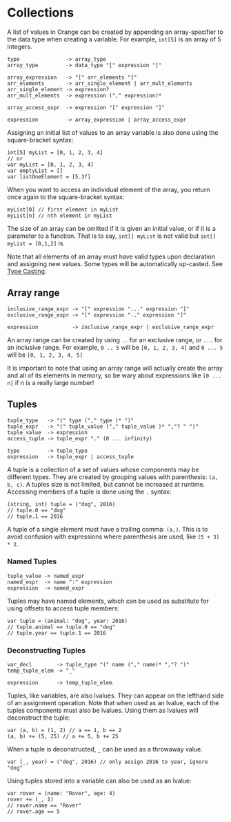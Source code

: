 # Collections

A list of values in Orange can be created by appending an array-specifier to the data type when creating a variable. For example, `int[5]` is an array of 5 integers.

    type               -> array_type
	array_type         -> data_type "[" expression "]"

	array_expression   -> "[" arr_elements "]"
	arr_elements       -> arr_single_element | arr_mult_elements
	arr_single_element -> expression?
	arr_mult_elements  -> expression ("," expression)*

	array_access_expr  -> expression "[" expression "]"

	expression         -> array_expression | array_access_expr

Assigning an initial list of values to an array variable is also done using the square-bracket syntax:

    int[5] myList = [0, 1, 2, 3, 4]
    // or
    var myList = [0, 1, 2, 3, 4]
	var emptyList = []
	var listOneElement = [5.3f]

When you want to access an individual element of the array, you return once again to the square-bracket syntax:

    myList[0] // first element in myList
    myList[n] // nth element in myList

The size of an array can be omitted if it is given an initial value, or if it is a parameter to a function. That is to say, `int[] myList` is not valid but `int[] myList = [0,1,2]` is.

Note that all elements of an array must have valid types upon declaration and assigning new values. Some types will be automatically up-casted. See [Type Casting](casting.md).


## Array range

	inclusive_range_expr -> "[" expression "..." expression "]"
	exclusive_range_expr -> "[" expression ".." expression "]"

	expression           -> inclusive_range_expr | exclusive_range_expr

An array range can be created by using `..` for an exclusive range, or `...` for an inclusive range. For example, `0 .. 5` will be `[0, 1, 2, 3, 4]` and `0 ... 5` will be `[0, 1, 2, 3, 4, 5]`

It is important to note that using an array range will actually create the array and all of its elements in memory, so be wary about expressions like `[0 ... n]` if n is a really large number!

## Tuples


	tuple_type   -> "(" type ("," type )* ")"
	tuple_expr   -> "(" tuple_value ("," tuple_value )* ","? " ")"
	tuple_value  -> expression
	access_tuple -> tuple_expr "." (0 ... infinity)

	type         -> tuple_type
	expression   -> tuple_expr | access_tuple

A tuple is a collection of a set of values whose components may be different types. They are created by grouping values with parenthesis: `(a, b, c)`. A tuples size is not limited, but cannot be increased at runtime. Accessing members of a tuple is done using the `.` syntax:

    (string, int) tuple = ("dog", 2016)
    // tuple.0 == "dog"
    // tuple.1 == 2016

A tuple of a single element must have a trailing comma: `(a,)`. This is to avoid confusion with expressions where parenthesis are used, like `(5 + 3) * 2`.

### Named Tuples

	tuple_value -> named_expr
	named_expr  -> name ":" expression
	expression  -> named_expr

Tuples may have named elements, which can be used as substitute for using offsets to access tuple members:

    var tuple = (animal: "dog", year: 2016)
    // tuple.animal == tuple.0 == "dog"
    // tuple.year == tuple.1 == 2016

### Deconstructing Tuples

	var_decl        -> tuple_type "(" name ("," name)* ","? ")"
	temp_tuple_elem -> "_"

	expression      -> temp_tuple_elem

Tuples, like variables, are also lvalues. They can appear on the lefthand side of an assignment operation. Note that when used as an lvalue, each of the tuples components must also be lvalues. Using them as lvalues will deconstruct the tuple:

    var (a, b) = (1, 2) // a == 1, b == 2
    (a, b) += (5, 25) // a += 5, b += 25

When a tuple is deconstructed, `_` can be used as a throwaway value.

    var (_, year) = ("dog", 2016) // only assign 2016 to year, ignore "dog"

Using tuples stored into a variable can also be used as an lvalue:

 	var rover = (name: "Rover", age: 4)
	rover += (_, 1)
	// rover.name == "Rover"
	// rover.age == 5

